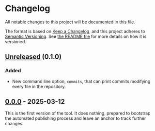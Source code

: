 <!--
SPDX-FileCopyrightText: 2024-2025 Friedrich von Never <friedrich@fornever.me>

SPDX-License-Identifier: MIT
-->

Changelog
=========
All notable changes to this project will be documented in this file.

The format is based on [Keep a Changelog][keep-a-changelog], and this project adheres to [Semantic Versioning][semver]. See [the README file][docs.readme] for more details on how it is versioned.

## [Unreleased] (0.1.0)
### Added
- New command line option, `commits`, that can print commits modifying every file in the repository.

## [0.0.0] - 2025-03-12
This is the first version of the tool. It does nothing, prepared to bootstrap the automated publishing process and leave an anchor to track further changes.

[docs.readme]: README.md
[keep-a-changelog]: https://keepachangelog.com/en/1.1.0/
[semver]: https://semver.org/spec/v2.0.0.html

[0.0.0]: https://github.com/ForNeVeR/dotnet-authors/releases/tag/v0.0.0
[Unreleased]: https://github.com/ForNeVeR/dotnet-authors/compare/v0.0.0...HEAD
